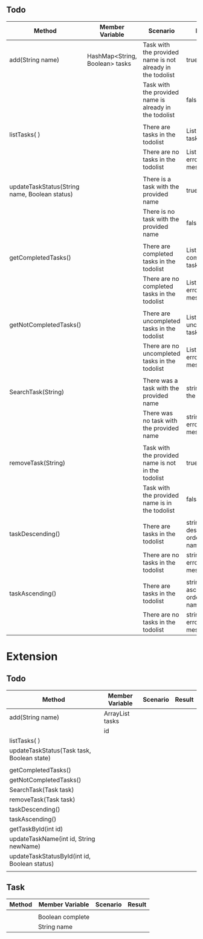 ## Todo 

| Method                                        | Member Variable                | Scenario                                                   | Result                                  |
|-----------------------------------------------|--------------------------------|------------------------------------------------------------|-----------------------------------------|
| add(String name)                              | HashMap<String, Boolean> tasks | Task with the provided name is not already in the todolist | true                                    |
|                                               |                                | Task with the provided name is already in the todolist     | false                                   |
|                                               |                                |                                                            |                                         |
| listTasks( )                                  |                                | There are tasks in the todolist                            | List<string> with all tasks             |
|                                               |                                | There are no tasks in the todolist                         | List<string> with error message         |
|                                               |                                |                                                            |                                         |
| updateTaskStatus(String name, Boolean status) |                                | There is a task with the provided name                     | true                                    |
|                                               |                                | There is no task with the provided name                    | false                                   |
|                                               |                                |                                                            |                                         |
| getCompletedTasks()                           |                                | There are completed tasks in the todolist                  | List<string> with all completed tasks   |
|                                               |                                | There are no completed tasks in the todolist               | List<string> with error message         |
|                                               |                                |                                                            |                                         |
| getNotCompletedTasks()                        |                                | There are uncompleted tasks in the todolist                | List<string> with all uncompleted tasks |
|                                               |                                | There are no uncompleted tasks in the todolist             | List<string> with error message         |
|                                               |                                |                                                            |                                         |
| SearchTask(String)                            |                                | There was a task with the provided name                    | string with the task                    |
|                                               |                                | There was no task with the provided name                   | string with error message               |
|                                               |                                |                                                            |                                         |
| removeTask(String)                            |                                | Task with the provided name is not in the todolist         | true                                    |
|                                               |                                | Task with the provided name is in the todolist             | false                                   |
|                                               |                                |                                                            |                                         |
| taskDescending()                              |                                | There are tasks in the todolist                            | string in descending order by name      |
|                                               |                                | There are no tasks in the todolist                         | string with error message               |
|                                               |                                |                                                            |                                         |
| taskAscending()                               |                                | There are tasks in the todolist                            | string in ascending order by name       |
|                                               |                                | There are no tasks in the todolist                         | string with error message               |



# Extension

## Todo

| Method                                       | Member Variable       | Scenario | Result |
|----------------------------------------------|-----------------------|----------|--------|
| add(String name)                             | ArrayList<Task> tasks |          |        |
|                                              | id                    |          |        |
| listTasks( )                                 |                       |          |        |
| updateTaskStatus(Task task, Boolean state)   |                       |          |        |
|                                              |                       |          |        |
| getCompletedTasks()                          |                       |          |        |
| getNotCompletedTasks()                       |                       |          |        |
| SearchTask(Task task)                        |                       |          |        |
| removeTask(Task task)                        |                       |          |        |
| taskDescending()                             |                       |          |        |
| taskAscending()                              |                       |          |        |
| getTaskById(int id)                          |                       |          |        |
| updateTaskName(int id, String newName)       |                       |          |        |
| updateTaskStatusById(int id, Boolean status) |                       |          |        |
|                                              |                       |          |        |

## Task

| Method | Member Variable  | Scenario | Result |
|--------|------------------|----------|--------|
|        |                  |          |        |
|        | Boolean complete |          |        |
|        | String name      |          |        |